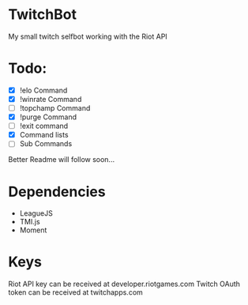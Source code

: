 # TwitchBot
My small twitch selfbot working with the Riot API

# Todo:

- [X] !elo Command
- [X] !winrate Command
- [ ] !topchamp Command
- [X] !purge Command
- [ ] !exit command
- [X] Command lists
- [ ] Sub Commands

Better Readme will follow soon...

# Dependencies

- LeagueJS
- TMI.js
- Moment

# Keys

Riot API key can be received at developer.riotgames.com
Twitch OAuth token can be received at twitchapps.com
